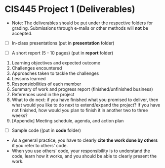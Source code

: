 # CIS445 Project 1 (Deliverables)

* Note: The deliverables should be put under the respective folders for grading. Submissions through e-mails or other methods will **not** be accepted. 

- [ ] In-class presentations (put in **presentation** folder)

- [ ] A short report (5 - 10 pages) (put in **report** folder)

1. Learning objectives and expected outcome
2. Challenges encountered
3. Approaches taken to tackle the challenges
4. Lessons learned
5. Responsiobilities of each member
6. Summary of work and progress report (finished/unfinished business)
7. References used in the project
8. What to do next: if you have finished what you promised to deliver, then what would you like to do next to extend/expand the project? If you have not finished, how would you plan to finish it in another two to three weeks?
9. [Appendix] Meeting schedule, agenda, and action plan

- [ ] Sample code ((put in **code** folder)
* As a general practice, you have to clearly **cite the work done by others** if you refer to others' code.
* When you use others' code, your responsibility is to understand the code, learn how it works, and you should be able to clearly present the work.
